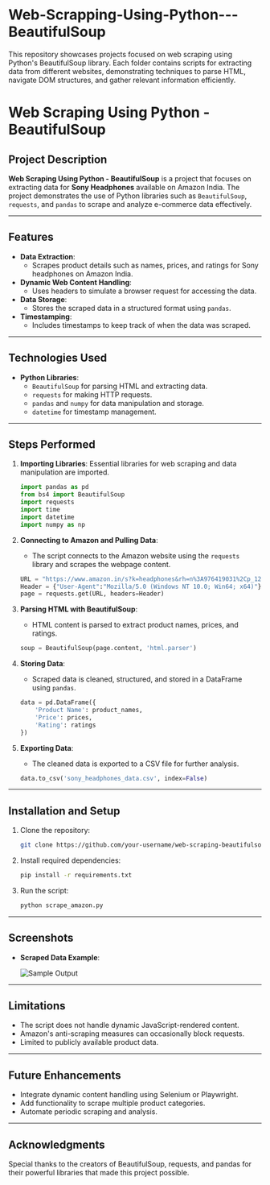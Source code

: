 # Web-Scrapping-Using-Python---BeautifulSoup
This repository showcases projects focused on web scraping using Python's BeautifulSoup library. Each folder contains scripts for extracting data from different websites, demonstrating techniques to parse HTML, navigate DOM structures, and gather relevant information efficiently.
# Web Scraping Using Python - BeautifulSoup

## Project Description

**Web Scraping Using Python - BeautifulSoup** is a project that focuses on extracting data for **Sony Headphones** available on Amazon India. The project demonstrates the use of Python libraries such as `BeautifulSoup`, `requests`, and `pandas` to scrape and analyze e-commerce data effectively.

---

## Features

- **Data Extraction**:
  - Scrapes product details such as names, prices, and ratings for Sony headphones on Amazon India.
- **Dynamic Web Content Handling**:
  - Uses headers to simulate a browser request for accessing the data.
- **Data Storage**:
  - Stores the scraped data in a structured format using `pandas`.
- **Timestamping**:
  - Includes timestamps to keep track of when the data was scraped.

---

## Technologies Used

- **Python Libraries**:
  - `BeautifulSoup` for parsing HTML and extracting data.
  - `requests` for making HTTP requests.
  - `pandas` and `numpy` for data manipulation and storage.
  - `datetime` for timestamp management.

---

## Steps Performed

1. **Importing Libraries**:
   Essential libraries for web scraping and data manipulation are imported.

   ```python
   import pandas as pd
   from bs4 import BeautifulSoup
   import requests
   import time
   import datetime
   import numpy as np
   ```

2. **Connecting to Amazon and Pulling Data**:
   - The script connects to the Amazon website using the `requests` library and scrapes the webpage content.
   ```python
   URL = "https://www.amazon.in/s?k=headphones&rh=n%3A976419031%2Cp_123%3A237204&dc"
   Header = {"User-Agent":"Mozilla/5.0 (Windows NT 10.0; Win64; x64)"}
   page = requests.get(URL, headers=Header)
   ```

3. **Parsing HTML with BeautifulSoup**:
   - HTML content is parsed to extract product names, prices, and ratings.
   ```python
   soup = BeautifulSoup(page.content, 'html.parser')
   ```

4. **Storing Data**:
   - Scraped data is cleaned, structured, and stored in a DataFrame using `pandas`.
   ```python
   data = pd.DataFrame({
       'Product Name': product_names,
       'Price': prices,
       'Rating': ratings
   })
   ```

5. **Exporting Data**:
   - The cleaned data is exported to a CSV file for further analysis.
   ```python
   data.to_csv('sony_headphones_data.csv', index=False)
   ```

---

## Installation and Setup

1. Clone the repository:
   ```bash
   git clone https://github.com/your-username/web-scraping-beautifulsoup.git
   ```

2. Install required dependencies:
   ```bash
   pip install -r requirements.txt
   ```

3. Run the script:
   ```bash
   python scrape_amazon.py
   ```

---

## Screenshots

- **Scraped Data Example**:

  ![Sample Output](path-to-screenshot)

---

## Limitations

- The script does not handle dynamic JavaScript-rendered content.
- Amazon's anti-scraping measures can occasionally block requests.
- Limited to publicly available product data.

---

## Future Enhancements

- Integrate dynamic content handling using Selenium or Playwright.
- Add functionality to scrape multiple product categories.
- Automate periodic scraping and analysis.

---



## Acknowledgments

Special thanks to the creators of BeautifulSoup, requests, and pandas for their powerful libraries that made this project possible.
